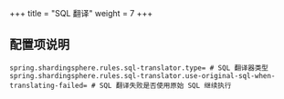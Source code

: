 +++
title = "SQL 翻译"
weight = 7
+++

## 配置项说明

```properties
spring.shardingsphere.rules.sql-translator.type= # SQL 翻译器类型
spring.shardingsphere.rules.sql-translator.use-original-sql-when-translating-failed= # SQL 翻译失败是否使用原始 SQL 继续执行
```
